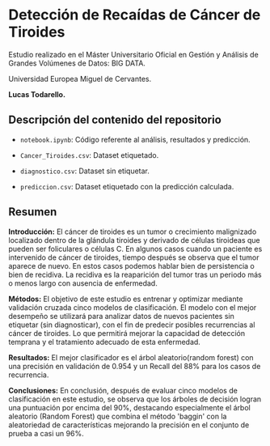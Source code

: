 # Detección de Recaídas de Cáncer de Tiroides

Estudio realizado en el Máster Universitario Oficial en Gestión y Análisis de Grandes Volúmenes de Datos: BIG DATA.

Universidad Europea Miguel de Cervantes.

**Lucas Todarello.**

## Descripción del contenido del repositorio

- `notebook.ipynb`: Código referente al análisis, resultados y predicción.

- `Cancer_Tiroides.csv`: Dataset etiquetado.

- `diagnostico.csv`: Dataset sin etiquetar.

- `prediccion.csv`: Dataset etiquetado con la predicción calculada.


## Resumen

**Introducción:** El cáncer de tiroides es un tumor o crecimiento malignizado localizado dentro de la glándula tiroides y derivado de células tiroideas que pueden ser foliculares o células C.
En algunos casos cuando un paciente es intervenido de cáncer de tiroides, tiempo después se observa que el tumor aparece de nuevo. En estos casos podemos hablar bien de persistencia o bien de recidiva. La recidiva es la reaparición del tumor tras un periodo más o menos largo con ausencia de enfermedad.

**Métodos:** El objetivo de este estudio es entrenar y optimizar mediante validación cruzada cinco modelos de clasificación. El modelo con el mejor desempeño se utilizará para analizar datos de nuevos pacientes sin etiquetar (sin diagnosticar), con el fin de predecir posibles recurrencias al cáncer de tiroides. Lo que permitirá mejorar la capacidad de detección temprana y el tratamiento adecuado de esta enfermedad.

**Resultados:** El mejor clasificador es el árbol aleatorio(random forest) con una precisión en validación de 0.954 y un Recall del 88% para los casos de recurrencia.

**Conclusiones:** En conclusión, después de evaluar cinco modelos de clasificación en este estudio, se observa que los árboles de decisión logran una puntuación por encima del 90%, destacando especialmente el árbol aleatorio (Random Forest) que combina el método 'baggin' con la aleatoriedad de características mejorando la precisión en el conjunto de prueba a casi un 96%.